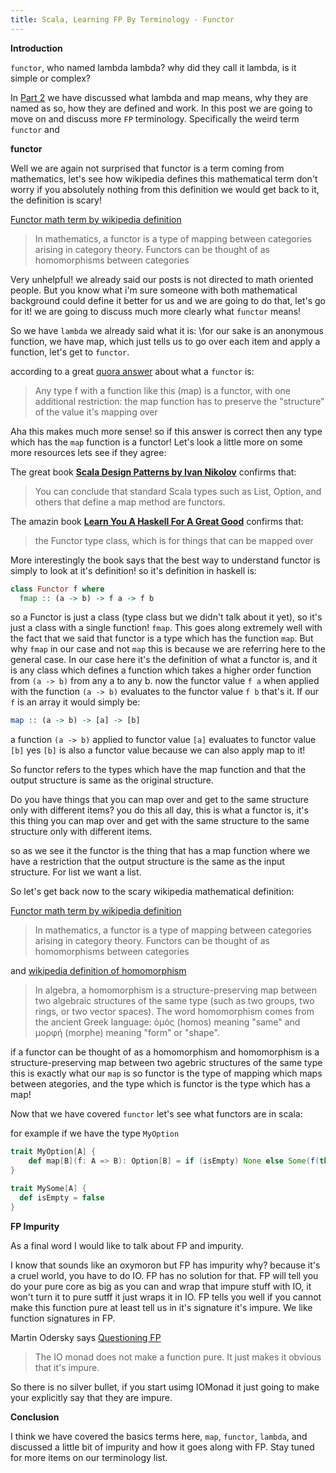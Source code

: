 ```yaml
---
title: Scala, Learning FP By Terminology - Functor
---
```

**Introduction**

`functor`, who named lambda lambda? why did they call it lambda, is it simple or complex?

In [Part 2](https://devatrest.blogspot.com/2017/07/scala-learning-by-understanding.html) we have discussed what lambda and map means, why they are named as so, how they are defined and work.  In this post we are going to move on and discuss more `FP` terminology.  Specifically the weird term `functor` and 



**functor**

Well we are again not surprised that functor is a term coming from mathematics, let's see how wikipedia defines this mathematical term don't worry if you absolutely nothing from this definition we would get back to it, the definition is scary!

[Functor math term by wikipedia definition](https://en.wikipedia.org/wiki/Functor)

> In mathematics, a functor is a type of mapping between categories arising in category theory. Functors can be thought of as homomorphisms between categories

Very unhelpful! we already said our posts is not directed to math oriented people.  But you know what i'm sure someone with both mathematical background could define it better for us and we are going to do that, let's go for it! we are going to discuss much more clearly what `functor` means!

So we have `lambda` we already said what it is: \for our sake is an anonymous function, we have map, which just tells us to go over each item and apply a function, let's get to `functor`.

according to a great [quora answer](https://www.quora.com/Functional-Programming-What-is-a-functor) about what a `functor` is:

> Any type f with a function like this (map) is a functor, with one additional restriction: the map function has to preserve the "structure" of the value it's mapping over

Aha this makes much more sense! so if this answer is correct then any type which has the `map` function is a functor! Let's look a little more on some more resources lets see if they agree:

The great book **[Scala Design Patterns by Ivan Nikolov](https://devatrest.blogspot.co.il/2017/07/scala-design-patterns-book-review.html)** confirms that:

>You can conclude that standard Scala types such as List, Option, and others that define a map method are functors.

The amazin book **[Learn You A Haskell For A Great Good](https://devatrest.blogspot.com.il/2017/08/book-review-learn-you-haskell-for-great.html)** confirms that: 

>the Functor type class, which is for things that can be mapped over

More interestingly the book says that the best way to understand functor is simply to look at it's definition! so it's definition in haskell is:

```haskell
class Functor f where
  fmap :: (a -> b) -> f a -> f b
```

so a Functor is just a class (type class but we didn't talk about it yet), so it's just a class with a single function! `fmap`.  This goes along extremely well with the fact that we said that functor is a type which has the function `map`.  But why `fmap` in our case and not `map` this is because we are referring here to the general case.  In our case here it's the definition of what a functor is, and it is any class which defines a function which takes a higher order function from `(a -> b)` from any a to any b. now the functor value `f a` when applied with the function `(a -> b)` evaluates to the functor value `f b` that's it.  If our `f` is an array it would simply be:

```haskell
map :: (a -> b) -> [a] -> [b]
```

a function `(a -> b)` applied to functor value `[a]` evaluates to functor value `[b]` yes `[b]` is also a functor value because we can also apply map to it!

So functor refers to the types which have the map function and that the output structure is same as the original structure.

Do you have things that you can map over and get to the same structure only with different items? you do this all day, this is what a functor is, it's this thing you can map over and get with the same structure to the same structure only with different items.

so as we see it the functor is the thing that has a map function where we have a restriction that the output structure is the same as the input structure.  For list we want a list.

So let's get back now to the scary wikipedia mathematical definition:

[Functor math term by wikipedia definition](https://en.wikipedia.org/wiki/Functor)

> In mathematics, a functor is a type of mapping between categories arising in category theory. Functors can be thought of as homomorphisms between categories

and [wikipedia definition of homomorphism](https://en.wikipedia.org/wiki/Homomorphism)

>In algebra, a homomorphism is a structure-preserving map between two algebraic structures of the same type (such as two groups, two rings, or two vector spaces). The word homomorphism comes from the ancient Greek language: ὁμός (homos) meaning "same" and μορφή (morphe) meaning "form" or "shape".

if a functor can be thought of as a homomorphism and homomorphism is a structure-preserving map between two agebric structures of the same type this is exactly what our `map` is so functor is the type of mapping which maps between ategories, and the type which is functor is the type which has a map!

Now that we have covered `functor` let's see what functors are in scala:

for example if we have the type `MyOption`

```scala
trait MyOption[A] {
    def map[B](f: A => B): Option[B] = if (isEmpty) None else Some(f(this.get)
}

trait MySome[A] {
  def isEmpty = false
}
```

**FP Impurity**

As a final word I would like to talk about FP and impurity.

I know that sounds like an oxymoron but FP has impurity why? because it's a cruel world, you have to do IO.  FP has no solution for that.  FP will tell you do your pure core as big as you can and wrap that impure stuff with IO, it won't turn it to pure sutff it just wraps it in IO.  FP tells you well if you cannot make this function pure at least tell us in it's signature it's impure.  We like function signatures in FP.

Martin Odersky says [Questioning FP](https://webcache.googleusercontent.com/search?q=cache:Azjq01tGknsJ:https://groups.google.com/d/topic/scala-debate/xYlUlQAnkmE+&cd=2&hl=en&ct=clnk&gl=il)

>The IO monad does not make a function pure. It just makes it obvious
 that it's impure.
 
 So there is no silver bullet, if you start usimg IOMonad it just going to make your explicitly say that they are impure.
 
 
**Conclusion**

I think we have covered the basics terms here, `map`, `functor`, `lambda`, and discussed a little bit of impurity and how it goes along with FP.  Stay tuned for more items on our terminology list.